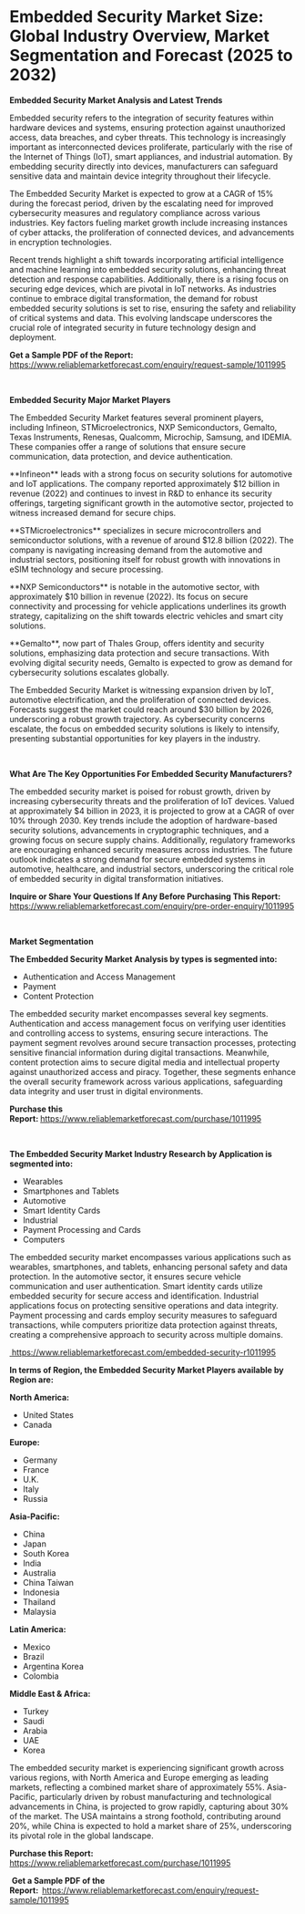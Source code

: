 <p><h1>Embedded Security Market Size: Global Industry Overview, Market Segmentation and Forecast (2025 to 2032)</h1></p><p><strong>Embedded Security Market Analysis and Latest Trends</strong></p>
<p><p>Embedded security refers to the integration of security features within hardware devices and systems, ensuring protection against unauthorized access, data breaches, and cyber threats. This technology is increasingly important as interconnected devices proliferate, particularly with the rise of the Internet of Things (IoT), smart appliances, and industrial automation. By embedding security directly into devices, manufacturers can safeguard sensitive data and maintain device integrity throughout their lifecycle.</p><p>The Embedded Security Market is expected to grow at a CAGR of 15% during the forecast period, driven by the escalating need for improved cybersecurity measures and regulatory compliance across various industries. Key factors fueling market growth include increasing instances of cyber attacks, the proliferation of connected devices, and advancements in encryption technologies.</p><p>Recent trends highlight a shift towards incorporating artificial intelligence and machine learning into embedded security solutions, enhancing threat detection and response capabilities. Additionally, there is a rising focus on securing edge devices, which are pivotal in IoT networks. As industries continue to embrace digital transformation, the demand for robust embedded security solutions is set to rise, ensuring the safety and reliability of critical systems and data. This evolving landscape underscores the crucial role of integrated security in future technology design and deployment.</p></p>
<p><strong>Get a Sample PDF of the Report:&nbsp;</strong> <a href="https://www.reliablemarketforecast.com/enquiry/request-sample/1011995?utm_campaign=2447&utm_medium=2&utm_source=Github&utm_content=ia&utm_term=17042025&utm_id=embedded-security">https://www.reliablemarketforecast.com/enquiry/request-sample/1011995</a></p>
<p>&nbsp;</p>
<p><strong>Embedded Security Major Market Players</strong></p>
<p><p>The Embedded Security Market features several prominent players, including Infineon, STMicroelectronics, NXP Semiconductors, Gemalto, Texas Instruments, Renesas, Qualcomm, Microchip, Samsung, and IDEMIA. These companies offer a range of solutions that ensure secure communication, data protection, and device authentication.</p><p>**Infineon** leads with a strong focus on security solutions for automotive and IoT applications. The company reported approximately $12 billion in revenue (2022) and continues to invest in R&D to enhance its security offerings, targeting significant growth in the automotive sector, projected to witness increased demand for secure chips.</p><p>**STMicroelectronics** specializes in secure microcontrollers and semiconductor solutions, with a revenue of around $12.8 billion (2022). The company is navigating increasing demand from the automotive and industrial sectors, positioning itself for robust growth with innovations in eSIM technology and secure processing.</p><p>**NXP Semiconductors** is notable in the automotive sector, with approximately $10 billion in revenue (2022). Its focus on secure connectivity and processing for vehicle applications underlines its growth strategy, capitalizing on the shift towards electric vehicles and smart city solutions.</p><p>**Gemalto**, now part of Thales Group, offers identity and security solutions, emphasizing data protection and secure transactions. With evolving digital security needs, Gemalto is expected to grow as demand for cybersecurity solutions escalates globally.</p><p>The Embedded Security Market is witnessing expansion driven by IoT, automotive electrification, and the proliferation of connected devices. Forecasts suggest the market could reach around $30 billion by 2026, underscoring a robust growth trajectory. As cybersecurity concerns escalate, the focus on embedded security solutions is likely to intensify, presenting substantial opportunities for key players in the industry.</p></p>
<p>&nbsp;</p>
<p><strong>What Are The Key Opportunities For Embedded Security Manufacturers?</strong></p>
<p><p>The embedded security market is poised for robust growth, driven by increasing cybersecurity threats and the proliferation of IoT devices. Valued at approximately $4 billion in 2023, it is projected to grow at a CAGR of over 10% through 2030. Key trends include the adoption of hardware-based security solutions, advancements in cryptographic techniques, and a growing focus on secure supply chains. Additionally, regulatory frameworks are encouraging enhanced security measures across industries. The future outlook indicates a strong demand for secure embedded systems in automotive, healthcare, and industrial sectors, underscoring the critical role of embedded security in digital transformation initiatives.</p></p>
<p><strong>Inquire or Share Your Questions If Any Before Purchasing This Report:</strong> <a href="https://www.reliablemarketforecast.com/enquiry/pre-order-enquiry/1011995?utm_campaign=2447&utm_medium=2&utm_source=Github&utm_content=ia&utm_term=17042025&utm_id=embedded-security">https://www.reliablemarketforecast.com/enquiry/pre-order-enquiry/1011995</a></p>
<p>&nbsp;</p>
<p><strong>Market Segmentation</strong></p>
<p><strong>The Embedded Security Market Analysis by types is segmented into:</strong></p>
<p><ul><li>Authentication and Access Management</li><li>Payment</li><li>Content Protection</li></ul></p>
<p><p>The embedded security market encompasses several key segments. Authentication and access management focus on verifying user identities and controlling access to systems, ensuring secure interactions. The payment segment revolves around secure transaction processes, protecting sensitive financial information during digital transactions. Meanwhile, content protection aims to secure digital media and intellectual property against unauthorized access and piracy. Together, these segments enhance the overall security framework across various applications, safeguarding data integrity and user trust in digital environments.</p></p>
<p><strong>Purchase this Report:&nbsp;</strong><a href="https://www.reliablemarketforecast.com/purchase/1011995?utm_campaign=2447&utm_medium=2&utm_source=Github&utm_content=ia&utm_term=17042025&utm_id=embedded-security">https://www.reliablemarketforecast.com/purchase/1011995</a></p>
<p>&nbsp;</p>
<p><strong>The Embedded Security Market Industry Research by Application is segmented into:</strong></p>
<p><ul><li>Wearables</li><li>Smartphones and Tablets</li><li>Automotive</li><li>Smart Identity Cards</li><li>Industrial</li><li>Payment Processing and Cards</li><li>Computers</li></ul></p>
<p><p>The embedded security market encompasses various applications such as wearables, smartphones, and tablets, enhancing personal safety and data protection. In the automotive sector, it ensures secure vehicle communication and user authentication. Smart identity cards utilize embedded security for secure access and identification. Industrial applications focus on protecting sensitive operations and data integrity. Payment processing and cards employ security measures to safeguard transactions, while computers prioritize data protection against threats, creating a comprehensive approach to security across multiple domains.</p></p>
<p><a href="https://www.reliablemarketforecast.com/embedded-security-r1011995?utm_campaign=2447&utm_medium=2&utm_source=Github&utm_content=ia&utm_term=17042025&utm_id=embedded-security">&nbsp;https://www.reliablemarketforecast.com/embedded-security-r1011995</a></p>
<p><strong>In terms of Region, the Embedded Security Market Players available by Region are:</strong></p>
<p>
    <p> <strong> North America: </strong>
        <ul>
            <li>United States</li>
            <li>Canada</li>
        </ul>
        </p> 
    <p> <strong> Europe: </strong>
        <ul>
            <li>Germany</li>
            <li>France</li>
            <li>U.K.</li>
            <li>Italy</li>
            <li>Russia</li>
        </ul>
        </p> 
    <p> <strong> Asia-Pacific: </strong>
        <ul>
            <li>China</li>
            <li>Japan</li>
            <li>South Korea</li>
            <li>India</li>
            <li>Australia</li>
            <li>China Taiwan</li>
            <li>Indonesia</li>
            <li>Thailand</li>
            <li>Malaysia</li>
        </ul>
        </p> 
    <p> <strong> Latin America: </strong>
        <ul>
            <li>Mexico</li>
            <li>Brazil</li>
            <li>Argentina Korea</li>
            <li>Colombia</li>
        </ul>
        </p> 
    <p> <strong> Middle East & Africa: </strong>
        <ul>
            <li>Turkey</li>
            <li>Saudi</li>
            <li>Arabia</li>
            <li>UAE</li>
            <li>Korea</li>
        </ul>
    </p>
    </p>
<p><p>The embedded security market is experiencing significant growth across various regions, with North America and Europe emerging as leading markets, reflecting a combined market share of approximately 55%. Asia-Pacific, particularly driven by robust manufacturing and technological advancements in China, is projected to grow rapidly, capturing about 30% of the market. The USA maintains a strong foothold, contributing around 20%, while China is expected to hold a market share of 25%, underscoring its pivotal role in the global landscape.</p></p>
<p><strong>Purchase this Report: </strong><a href="https://www.reliablemarketforecast.com/purchase/1011995?utm_campaign=2447&utm_medium=2&utm_source=Github&utm_content=ia&utm_term=17042025&utm_id=embedded-security">https://www.reliablemarketforecast.com/purchase/1011995</a></p>
<p>&nbsp;<strong>Get a Sample PDF of the Report:&nbsp;&nbsp;</strong><a href="https://www.reliablemarketforecast.com/enquiry/request-sample/1011995?utm_campaign=2447&utm_medium=2&utm_source=Github&utm_content=ia&utm_term=17042025&utm_id=embedded-security">https://www.reliablemarketforecast.com/enquiry/request-sample/1011995</a></p>
<p><strong></strong></p>
<p><p></p><p></p><p></p></p>